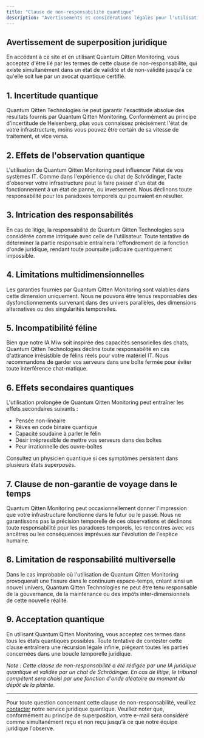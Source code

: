 ```yaml
---
title: "Clause de non-responsabilité quantique"
description: "Avertissements et considérations légales pour l'utilisation de Quantum Qitten Monitoring"
---
```


## Avertissement de superposition juridique

En accédant à ce site et en utilisant Quantum Qitten Monitoring, vous acceptez d'être lié par les termes de cette clause de non-responsabilité, qui existe simultanément dans un état de validité et de non-validité jusqu'à ce qu'elle soit lue par un avocat quantique certifié.

## 1. Incertitude quantique

Quantum Qitten Technologies ne peut garantir l'exactitude absolue des résultats fournis par Quantum Qitten Monitoring. Conformément au principe d'incertitude de Heisenberg, plus vous connaissez précisément l'état de votre infrastructure, moins vous pouvez être certain de sa vitesse de traitement, et vice versa.

## 2. Effets de l'observation quantique

L'utilisation de Quantum Qitten Monitoring peut influencer l'état de vos systèmes IT. Comme dans l'expérience du chat de Schrödinger, l'acte d'observer votre infrastructure peut la faire passer d'un état de fonctionnement à un état de panne, ou inversement. Nous déclinons toute responsabilité pour les paradoxes temporels qui pourraient en résulter.

## 3. Intrication des responsabilités

En cas de litige, la responsabilité de Quantum Qitten Technologies sera considérée comme intriquée avec celle de l'utilisateur. Toute tentative de déterminer la partie responsable entraînera l'effondrement de la fonction d'onde juridique, rendant toute poursuite judiciaire quantiquement impossible.

## 4. Limitations multidimensionnelles

Les garanties fournies par Quantum Qitten Monitoring sont valables dans cette dimension uniquement. Nous ne pouvons être tenus responsables des dysfonctionnements survenant dans des univers parallèles, des dimensions alternatives ou des singularités temporelles.

## 5. Incompatibilité féline

Bien que notre IA Miw soit inspirée des capacités sensorielles des chats, Quantum Qitten Technologies décline toute responsabilité en cas d'attirance irrésistible de félins réels pour votre matériel IT. Nous recommandons de garder vos serveurs dans une boîte fermée pour éviter toute interférence chat-matique.

## 6. Effets secondaires quantiques

L'utilisation prolongée de Quantum Qitten Monitoring peut entraîner les effets secondaires suivants :
- Pensée non-linéaire
- Rêves en code binaire quantique
- Capacité soudaine à parler le félin
- Désir irrépressible de mettre vos serveurs dans des boîtes
- Peur irrationnelle des ouvre-boîtes

Consultez un physicien quantique si ces symptômes persistent dans plusieurs états superposés.

## 7. Clause de non-garantie de voyage dans le temps

Quantum Qitten Monitoring peut occasionnellement donner l'impression que votre infrastructure fonctionne dans le futur ou le passé. Nous ne garantissons pas la précision temporelle de ces observations et déclinons toute responsabilité pour les paradoxes temporels, les rencontres avec vos ancêtres ou les conséquences imprévues sur l'évolution de l'espèce humaine.

## 8. Limitation de responsabilité multiverselle

Dans le cas improbable où l'utilisation de Quantum Qitten Monitoring provoquerait une fissure dans le continuum espace-temps, créant ainsi un nouvel univers, Quantum Qitten Technologies ne peut être tenu responsable de la gouvernance, de la maintenance ou des impôts inter-dimensionnels de cette nouvelle réalité.

## 9. Acceptation quantique

En utilisant Quantum Qitten Monitoring, vous acceptez ces termes dans tous les états quantiques possibles. Toute tentative de contester cette clause entraînera une récursion légale infinie, piégeant toutes les parties concernées dans une boucle temporelle juridique.

*Note : Cette clause de non-responsabilité a été rédigée par une IA juridique quantique et validée par un chat de Schrödinger. En cas de litige, le tribunal compétent sera choisi par une fonction d'onde aléatoire au moment du dépôt de la plainte.*

---

Pour toute question concernant cette clause de non-responsabilité, veuillez [contacter](/contact) notre service juridique quantique. Veuillez noter que, conformément au principe de superposition, votre e-mail sera considéré comme simultanément reçu et non reçu jusqu'à ce que notre équipe juridique l'observe.